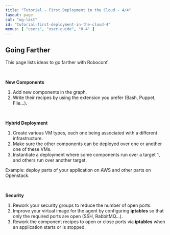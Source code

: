 ```yaml
---
title: "Tutorial - First Deployment in the Cloud - 4/4"
layout: page
cat: "ug-last"
id: "tutorial-first-deployment-in-the-cloud-4"
menus: [ "users", "user-guide", "0.4" ]
---
```


## Going Farther

This page lists ideas to go farther with Roboconf.

<br />

**New Components**

1. Add new components in the graph.  
2. Write their recipes by using the extension you prefer (Bash, Puppet, File...).

<br />

**Hybrid Deployment**

1. Create various VM types, each one being associated with a different infrastructure.
2. Make sure the other components can be deployed over one or another one of these VMs.
3. Instantiate a deployment where some components run over a target 1, and others run over another target.

Example: deploy parts of your application on AWS and other parts on Openstack.

<br />

**Security**

1. Rework your security groups to reduce the number of open ports.  
2. Improve your virtual image for the agent by configuring **iptables** so that only the required ports are open (SSH, RabbitMQ...).
3. Rework the component recipes to open or close ports via **iptables** when an application starts or is stopped.
